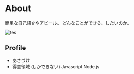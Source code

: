 # About
簡単な自己紹介やアピール。
どんなことができる、したいのか。

![tes](http://drive.google.com/uc?export=view&id=1emztEeFuim3NnP9wrQxw4SenHMM6L7Vx)
## Profile
- あさづけ
- 得意領域 (しかできない) Javascript Node.js
